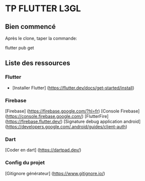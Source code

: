 # TP FLUTTER L3GL

## Bien commencé

Après le clone, taper la commande: 

flutter pub get

## Liste des ressources

### Flutter 
* [Installer Flutter] (https://flutter.dev/docs/get-started/install)

### Firebase 
[Firebase] (https://firebase.google.com/?hl=fr)
[Console Firebase] (https://console.firebase.google.com/)
[FlutterFire] (https://firebase.flutter.dev/)
[Signature debug application android] (https://developers.google.com/.android/guides/client-auth)

### Dart 
[Coder en dart] (https://dartpad.dev/)

### Config du projet 
[Gitignore générateur] (https://www.gitignore.io/)
